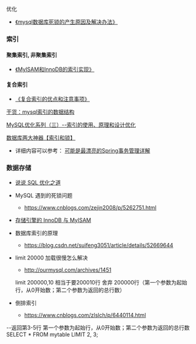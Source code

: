 优化

- [《mysql数据库死锁的产生原因及解决办法》](https://www.cnblogs.com/sivkun/p/7518540.html)

### 索引

#### 聚集索引, 非聚集索引

- [《MyISAM和InnoDB的索引实现》](https://www.cnblogs.com/zlcxbb/p/5757245.html)

#### 复合索引

- [《复合索引的优点和注意事项》](https://www.cnblogs.com/summer0space/p/7247778.html)







[干货：mysql索引的数据结构](https://www.jianshu.com/p/1775b4ff123a)

[MySQL优化系列（三）--索引的使用、原理和设计优化](https://blog.csdn.net/Jack__Frost/article/details/72571540)

[数据库两大神器【索引和锁】](https://juejin.im/post/5b55b842f265da0f9e589e79#comment)

-  详细内容可以参考：   [可能是最漂亮的Spring事务管理详解](https://blog.csdn.net/qq_34337272/article/details/80394121)





### 数据存储

- [说说 SQL 优化之道](http://blog.720ui.com/2017/mysql_core_03_how_use_index/)
- MySQL 遇到的死锁问题
  - https://www.cnblogs.com/zejin2008/p/5262751.html
- [存储引擎的 InnoDB 与 MyISAM](http://blog.720ui.com/2017/mysql_core_02_innodb_myisam/)
- 数据库索引的原理
  - https://blog.csdn.net/suifeng3051/article/details/52669644
- limit 20000 加载很慢怎么解决
  - http://ourmysql.com/archives/1451





   limit 200000,10   相当于要200010行 舍弃 200000行（第一个参数为起始行，从0开始数；第二个参数为返回的总行数）

- 倒排索引

  - https://www.cnblogs.com/zlslch/p/6440114.html

--返回第3-5行  第一个参数为起始行，从0开始数；第二个参数为返回的总行数
SELECT * FROM mytable LIMIT 2, 3;